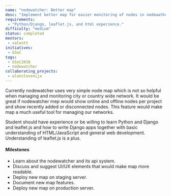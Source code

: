 ```yaml
---
name: "nodewatcher: Better map"
desc: "Implement better map for easier monitoring of nodes in nodewathcher."
requirements:
 - "Python/Django, leaflet.js, and html experience."
difficulty: "medium"
status: completed
mentors:
 - valentt
initiatives:
 - GSoC
tags:
 - GSoC2018
 - nodewatcher
collaborating_projects:
 - wlanslovenija
---
```


Currently nodewatcher uses very simple node map which is not so helpful when managing and monitoring city or country wide network. It would be great if nodewatcher mep would show online and offline nodes per project and show recently added or disconnected nodes. This feature would make map a much useful tool for managing our networks.

Student should have experience or be willing to learn Python and Django and leaflet.js and how to write Django apps together with basic understanding of HTML/JavaScript and general web development. Understanding of leaflet.js is a plus.

#### Milestones

* Learn about the nodewatcher and its api system.
* Discuss and suggest UI/UX elements that would make map more readable.
* Deploy new map on staging server.
* Document new map features.
* Deploy new map on production server.
